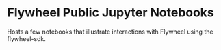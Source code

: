 # Flywheel Public Jupyter Notebooks

Hosts a few notebooks that illustrate interactions with Flywheel using the flywheel-sdk.

